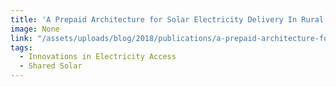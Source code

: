 ```yaml
---
title: 'A Prepaid Architecture for Solar Electricity Delivery In Rural Areas'
image: None
link: "/assets/uploads/blog/2018/publications/a-prepaid-architecture-for-solar-electricity-delivery-in-rural-areas.pdf"
tags:
  - Innovations in Electricity Access
  - Shared Solar
---
```

